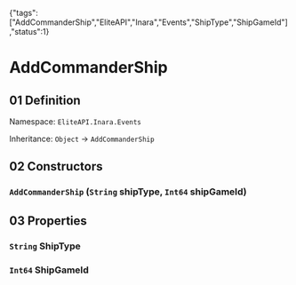 {"tags":["AddCommanderShip","EliteAPI","Inara","Events","ShipType","ShipGameId"],"status":1}

# AddCommanderShip

## 01 Definition

Namespace: `EliteAPI.Inara.Events`

Inheritance: `Object` → `AddCommanderShip`

## 02 Constructors

### `AddCommanderShip` (`String` shipType, `Int64` shipGameId)

## 03 Properties

### `String` ShipType

### `Int64` ShipGameId

